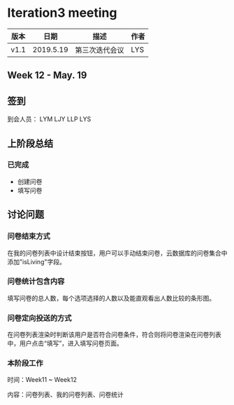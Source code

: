 # Iteration3 meeting  

| 版本 | 日期 | 描述 | 作者 |
| - | - | - | - |
| v1.1 | 2019.5.19 | 第三次迭代会议 | LYS |
## Week 12 - May. 19
## 签到
到会人员： LYM LJY LLP LYS
## 上阶段总结
### 已完成
* 创建问卷
* 填写问卷
## 讨论问题
### 问卷结束方式
在我的问卷列表中设计结束按钮，用户可以手动结束问卷，云数据库的问卷集合中添加"isLiving"字段。
### 问卷统计包含内容
填写问卷的总人数，每个选项选择的人数以及能直观看出人数比较的条形图。
### 问卷定向投送的方式
在问卷列表渲染时判断该用户是否符合问卷条件，符合则将问卷渲染在问卷列表中，用户点击“填写”，进入填写问卷页面。
### 本阶段工作
时间：Week11 ~ Week12

内容：问卷列表、我的问卷列表、问卷统计

